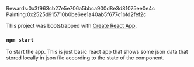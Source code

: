 Rewards:0x3f963cb27e5e706a5bbca900d8e3d81075ee0e4c
Painting:0x2525d915710b0be6ee1a40ab5f677c1bfd2fef2c 

This project was bootstrapped with [Create React App](https://github.com/facebook/create-react-app).


### `npm start`

To start the app.
This is just basic react app that shows some json data that stored locally in json file according to the state of the component.
